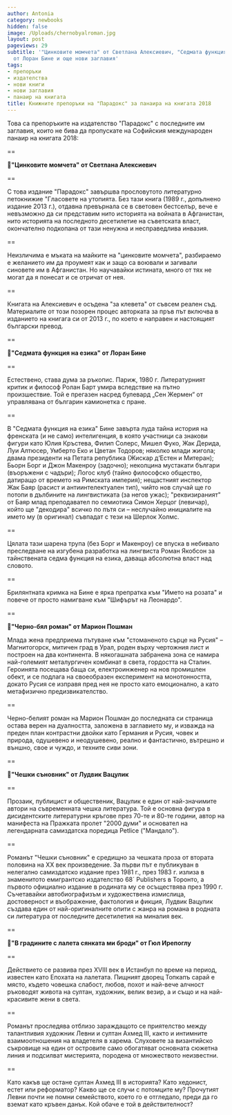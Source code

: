 ```yaml
---
author: Antonia
category: newbooks
hidden: false
image: /Uploads/chernobyalroman.jpg
layout: post
pageviews: 29
subtitle: '"Цинковите момчета" от Светлана Алексиевич, "Седмата функция на езика"
  от Лоран Бине и още нови заглавия'
tags:
- препоръки
- издателства
- нови книги
- нови заглавия
- панаир на книгата
title: Книжните препоръки на "Парадокс" за панаира на книгата 2018
---
```


Това са препоръките на издателство "Парадокс" с последните им заглавия, които не бива да пропускате на Софийския международен панаир на книгата 2018:

\==

📓**"Цинковите момчета" от Светлана Алексиевич**

\==

С това издание "Парадокс" завършва прословутото литературно петокнижие "Гласовете на утопията. Без тази книга (1989 г., допълнено издание 2013 г.), отдавна превърнала се в световен бестселър, вече е невъзможно да си представим нито историята на войната в Афганистан, нито историята на последното десетилетие на съветската власт, окончателно подкопана от тази ненужна и несправедлива инвазия.

\==

Неизличима е мъката на майките на "цинковите момчета", разбираемо е желанието им да проумеят как и защо са воювали и загивали синовете им в Афганистан. Но научавайки истината, много от тях не могат да я понесат и се отричат от нея.

\==

Книгата на Алексиевич е осъдена "за клевета" от съвсем реален съд. Материалите от този позорен процес авторката за пръв път включва в изданието на книгага си от 2013 г., по което е направен и настоящият български превод.

\==

📓**"Седмата функция на езика" от Лоран Бине**

\==

Естествено, става дума за ръкопис. Париж, 1980 г. Литературният критик и философ Ролан Барт умира вследствие на пътно произшествие. Той е прегазен насред булевард „Сен Жермен“ от управлявана от българин камионетка с пране. 

\==

В "Седмата функция на езика" Бине завърта луда тайна история на френската (и не само) интелигенция, в която участници са знакови фигури като Юлия Кръстева, Филип Солерс, Мишел Фуко, Жак Дерида, Луи Алтюсер, Умберто Еко и Цветан Тодоров; няколко млади жигола; двама президенти на Петата република (Жискар д‘Естен и Митеран); Бьорн Борг и Джон Макенроу (задочно); неколцина мустакати българи (въоръжени с чадъри); Логос клуб (тайно философско общество, датиращо от времето на Римската империя); нещастният инспектор Жак Баяр (расист и антиинтелектуален тип), чийто нов случай ще го потопи в дълбините на лингвистиката (за негов ужас); "реквизираният" от Баяр млад преподавател по семиотика Симон Херцог (левичар), който ще "декодира" всичко по пътя си – неслучайно инициалите на името му (в оригинал) съвпадат с тези на Шерлок Холмс.

\==

Цялата тази шарена трупа (без Борг и Макенроу) се впуска в небивало преследване на изгубена разработка на лингвиста Роман Якобсон за тайнствената седма функция на езика, даваща абсолютна власт над словото.

\==

Брилянтната кримка на Бине е ярка препратка към "Името на розата" и повече от просто намигване към "Шифърът на Леонардо".

\==

📓**"Черно-бял роман" от Марион Пошман**

Млада жена предприема пътуване към "стоманеното сърце на Русия" – Магнитогорск, митичен град в Урал, роден върху чертожния лист и построен на два континента. В някогашната забранена зона се намира най-големият металургичен комбинат в света, гордостта на Сталин. Героинята посещава баща си, електроинженер на нов промишлен обект, и се подлага на своеобразен експеримент на монотонността, докато Русия се изправя пред нея не просто като емоционално, а като метафизично предизвикателство.

\==

Черно-белият роман на Марион Пошман до последната си страница остава верен на дуалността, заложена в заглавието му, и изважда на преден план контрастни двойки като Германия и Русия, човек и природа, одушевено и неодушевено, реално и фантастично, вътрешно и външно, свое и чуждо, и техните сиви зони.

\==

📓**"Чешки съновник" от Лудвик Вацулик**

\==

Прозаик, публицист и общественик, Вацулик е един от най-значимите автори на съвременната чешка литература. Той е основна фигура в дисидентските литературни кръгове през 70-те и 80-те години, автор на манифеста на Пражката пролет "2000 думи" и основател на легендарната самиздатска поредица Petlice ("Мандало").

\==

Романът "Чешки съновник" е средищно за чешката проза от втората половина на XX век произведение. За първи път е публикуван в нелегално самиздатско издание през 1981 г., през 1983 г. излиза в знаменитото емигрантско издателство 68´ Publishers в Торонто, а първото официално издание в родината му се осъществява през 1990 г. Съчетавайки автобиографизъм и художествена измислица, достоверност и въображение, фактология и фикция, Лудвик Вацулик създава един от най-оригиналните опити с жанра на романа в родната си литература от последните десетилетия на миналия век.

\==

📓**"В градините с лалета сянката ми броди" от Гюл Ирепоглу**

\==

Действието се развива през ХVIII век в Истанбул по време на период, известен като Епохата на лалетата. Пищният дворец Топкапъ сарай е място, където човешка слабост, любов, похот и най-вече алчност ръководят живота на султан, художник, велик везир, а и също и на най-красивите жени в света. 

\==

Романът проследява отблизо зараждащото се приятелство между талантливия художник Левни и султан Ахмед III, както и интимните взаимоотношения на владетеля в харема. Слуховете за византийско съкровище на един от островите само обогатяват основната сюжетна линия и подсилват мистерията, породена от множеството неизвестни. 

\==

Като какъв ще остане султан Ахмед III в историята? Като хедонист, естет или реформатор? Какво ще се случи с потомците му? Прочутият Левни почти не помни семейството, което го е отгледало, преди да го вземат като кръвен данък. Кой обаче е той в действителност?
